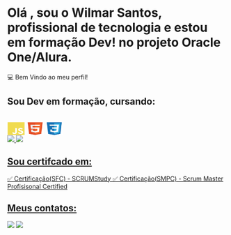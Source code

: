 # Olá , sou o Wilmar Santos, profissional de tecnologia e estou em formação Dev! no projeto Oracle One/Alura.

💻 Bem Vindo ao meu perfil!

## Sou Dev em formação, cursando: 
</div>
<div style="display: inline_block"><br>
  <img align="center" alt="" height="30" width="40" src="https://raw.githubusercontent.com/devicons/devicon/master/icons/javascript/javascript-plain.svg">
  <img align="center" alt="Rafa-Ts" height="30" width="40" 
src="https://raw.githubusercontent.com/devicons/devicon/master/icons/html5/html5-original.svg">
  <img align="center" alt="Rafa-Ts" height="30" width="40" 
src="https://raw.githubusercontent.com/devicons/devicon/master/icons/css3/css3-original.svg">       
</div>


<div>
  <a href="https://github.com/wms001">
  <img height="180em" src="https://github-readme-stats.vercel.app/api/top-langs/?username=wms001&layout=compact&langs_count=7&theme=dracula"/>
  <img height="180em" src="https://github-readme-stats.vercel.app/api?username=wms001&show_icons=true&theme=dracula&include_all_commits=true&count_private=true"/>
</div>




  
  
  ## Sou certifcado em: 

✅ Certificação(SFC) - SCRUMStudy
✅ Certificação(SMPC) - Scrum Master Profisisonal Certified 



## Meus contatos: 

<div> 
  <a href="https://www.linkedin.com/in/wilmar-santos-a90ab888/" target="_blank"><img src="https://img.shields.io/badge/-  LinkedIn-%230077B5?style=for-the-badge&logo=linkedin&logoColor=white" target="_blank"></a> 
  <a href ="mailto:wilmar.santos@gmail.com"><img src="https://img.shields.io/badge/Gmail-D14836?style=for-the-badge&logo=gmail&logoColor=white"></a>  
</div>  
       
       
       
       
       
       
       
       
       
</div>
